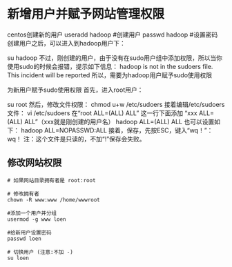 # 新增用户并赋予网站管理权限



centos创建新的用户
useradd hadoop   #创建用户
passwd hadoop   #设置密码
创建用户之后，可以进入到hadoop用户下：

su hadoop
不过，刚创建的用户，由于没有在sudo用户组中添加权限，所以当你使用sudo的时候会报错，提示如下信息：
hadoop is not in the sudoers file. This incident will be reported
所以，需要为hadoop用户赋予sudo使用权限



为新用户赋予sudo使用权限
首先，进入root用户：

su root
然后，修改文件权限：
chmod u+w /etc/sudoers
接着编辑/etc/sudoers文件：
vi /etc/sudoers
在“root ALL=(ALL) ALL” 这一行下面添加 “xxx ALL=(ALL) ALL”（xxx就是刚创建的用户名）
hadoop ALL=(ALL) ALL
也可以设置如下：
hadoop ALL=NOPASSWD:ALL
接着，保存，先按ESC，键入“wq！”：
wq！
注：这个文件是只读的，不加“!”保存会失败。


## 修改网站权限
```
# 如果网站目录拥有者是 root:root

# 修改拥有者
chown -R www:www /home/wwwroot

#添加一个用户并分组
usermod -g www loen

#给新用户设置密码
passwd loen

# 切换用户 (注意:不加 -)
su loen

```
